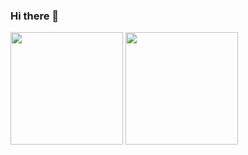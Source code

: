 ### Hi there 👋

<!--
**havefunatcode/havefunatcode** is a ✨ _special_ ✨ repository because its `README.md` (this file) appears on your GitHub profile.

Here are some ideas to get you started:

- 🔭 I’m currently working on ...
- 🌱 I’m currently learning ...
- 👯 I’m looking to collaborate on ...
- 🤔 I’m looking for help with ...
- 💬 Ask me about ...
- 📫 How to reach me: ...
- 😄 Pronouns: ...
- ⚡ Fun fact: ...
-->


<img height="180em" src="https://github-readme-stats.vercel.app/api?username=havefunatcode&show_icons=true&theme=merko&hide_border=true&layout=compact&langs_count=8" />
<img height="180em" src="https://github-readme-stats.vercel.app/api/top-langs/?username=havefunatcode&theme=merko&hide_border=true&layout=compact&langs_count=8" />
